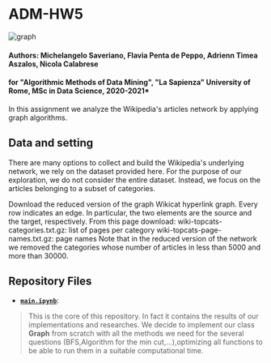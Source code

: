 # ADM-HW5
![graph](https://anthonybonato.files.wordpress.com/2017/03/jrnlcovercropped.jpg)
#### Authors: Michelangelo Saveriano, Flavia Penta de Peppo, Adrienn Timea Aszalos, Nicola Calabrese
#### for "Algorithmic Methods of Data Mining", "La Sapienza" University of Rome, MSc in Data Science, 2020-2021*

In this assignment we analyze the Wikipedia's articles network by applying graph algorithms.

## Data and setting

There are many options to collect and build the Wikipedia's underlying network, we rely on the dataset provided here. For the purpose of our exploration, we do not consider the entire dataset. Instead, we focus on the articles belonging to a subset of categories.

Download the reduced version of the graph Wikicat hyperlink graph. Every row indicates an edge. In particular, the two elements are the source and the target, respectively.
From this page download:
wiki-topcats-categories.txt.gz: list of pages per category
wiki-topcats-page-names.txt.gz: page names
Note that in the reduced version of the network we removed the categories whose number of articles in less than 5000 and more than 30000.

## Repository Files
* [__`main.ipynb`__](../main/main.ipynb):
> This is the core of this repository. In fact it contains the results of our implementations and researches.
We decide to implement our class  **Graph** from scratch with all the methods we need for the several questions (BFS,Algorithm for the  min cut,...),optimizing 
all functions to be able to run them in a suitable computational time.
